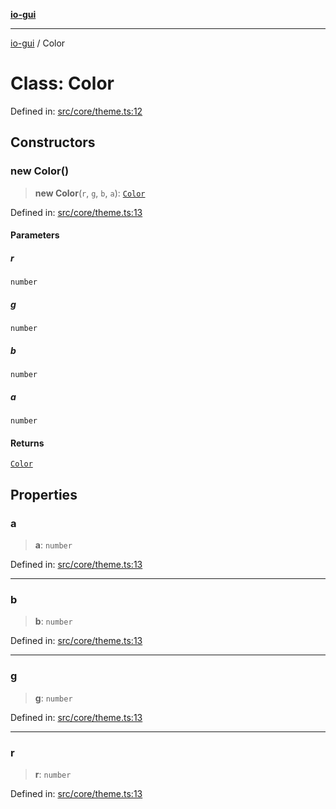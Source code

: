 [**io-gui**](../README.md)

***

[io-gui](../README.md) / Color

# Class: Color

Defined in: [src/core/theme.ts:12](https://github.com/io-gui/io/blob/main/src/core/theme.ts#L12)

## Constructors

### new Color()

> **new Color**(`r`, `g`, `b`, `a`): [`Color`](Color.md)

Defined in: [src/core/theme.ts:13](https://github.com/io-gui/io/blob/main/src/core/theme.ts#L13)

#### Parameters

##### r

`number`

##### g

`number`

##### b

`number`

##### a

`number`

#### Returns

[`Color`](Color.md)

## Properties

### a

> **a**: `number`

Defined in: [src/core/theme.ts:13](https://github.com/io-gui/io/blob/main/src/core/theme.ts#L13)

***

### b

> **b**: `number`

Defined in: [src/core/theme.ts:13](https://github.com/io-gui/io/blob/main/src/core/theme.ts#L13)

***

### g

> **g**: `number`

Defined in: [src/core/theme.ts:13](https://github.com/io-gui/io/blob/main/src/core/theme.ts#L13)

***

### r

> **r**: `number`

Defined in: [src/core/theme.ts:13](https://github.com/io-gui/io/blob/main/src/core/theme.ts#L13)
